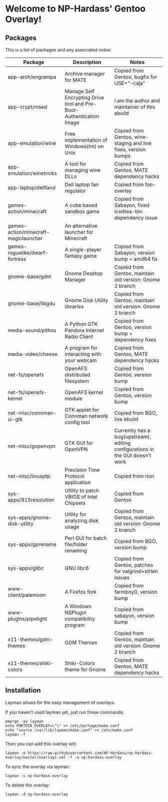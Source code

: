 Welcome to NP-Hardass' Gentoo Overlay!
======================================

Packages
--------

This is a list of packages and any associated notes:

| Package				| Description								| Notes										|
| ------------------------------------- | --------------------------------------------------------------------- | ----------------------------------------------------------------------------- |
| app-arch/engrampa			| Archive manager for MATE						| Copied from Gentoo, bugfix for USE="-caja"					|
| app-crypt/msed			| Manage Self Encrypting Drive tool and Pre-Boot-Authentication Image	| I am the author and maintainer of this ebuild					|
| app-emulation/wine			| Free implementation of Windows(tm) on Unix				| Copied from Gentoo, wine-staging and live fixes, version bumps		|
| app-emulation/winetricks		| A tool for managing wine DLLs						| Copied from Gentoo, MATE dependency hacks					|
| app-laptop/dellfand			| Dell laptop fan regulator						| Copied from foo-overlay							|
| games-action/minecraft		| A cube based sandbox game						| Copied from Sabayon, fixed icedtea-bin dependency issue			|
| games-action/minecraft-magiclauncher	| An alternative launcher for Minecraft					|      										|
| games-roguelike/dwarf-fortress	| A single-player fantasy game						| Copied from Sabayon, version bump + amd64 fix					|
| gnome-base/gdm			| Gnome Desktop Manager							| Copied from Gentoo, maintain old version: Gnome 2 branch			|
| gnome-base/libgdu			| Gnome Disk Utility libraries						| Copied from Gentoo, maintain old version: Gnome 2 branch			|
| media-sound/pithos			| A Python GTK Pandora Internet Radio Client				| Copied from Gentoo, version bump + dependency fixes				|
| media-video/cheese			| A program for interacting with your webcam				| Copied from Gentoo, MATE dependency hacks					|
| net-fs/openafs			| OpenAFS distributed filesystem					| Copied from Gentoo, version bump						|
| net-fs/openafs-kernel			| OpenAFS kernel module							| Copied from Gentoo, version bump						|
| net-misc/connman-ui-gtk		| GTK applet for Connman network config tool				| Copied from BGO, live ebuild							|
| net-misc/gopenvpn			| GTK GUI for OpenVPN							| Currently has a bug(upstream), editing configurations in the GUI doesn't work	|
| net-misc/linuxptp			| Precision Time Protocol application					| Copied from rion								|
| sys-apps/915resolution		| Utility to patch VBIOS of Intel Chipsets				| Copied from Gentoo								|
| sys-apps/gnome-disk-utility		| Utility for analyzing disk usage					| Copied from Gentoo, maintain old version: Gnome 2 branch			|
| sys-apps/gprename			| Perl GUI for batch file/folder renaming				| Copied from BGO, version bump							|
| sys-apps/glibc			| GNU libc6								| Copied from Gentoo, patches for valgrind+strlen issues			|
| www-client/palemoon			| A Firefox fork							| Copied from farmboy0, version bump						|
| www-plugins/pipelight			| A Windows NSPlugin compatibility program				| Copied from sabayon, version bump						|
| x11-themes/gdm-themes			| GDM Themes								| Copied from Gentoo, maintain old version: Gnome 2 branch			|
| x11-themes/shiki-colors		| Shiki-Colors theme for Gnome						| Copied from Gentoo, MATE dependency hacks					|

Installation
------------

Layman allows for the easy management of overlays.

If you haven’t used layman yet, just run these commands:

	emerge -av layman
	echo PORTDIR_OVERLAY=\"\" >> /etc/portage/make.conf
	echo "source /var/lib/layman/make.conf" >> /etc/make.conf
	layman -f


Then you can add this overlay wih:

	layman -o https://raw.githubusercontent.com/NP-Hardass/np-hardass-overlay/master/overlays.xml -f -a np-hardass-overlay

To sync the overlay via layman:

	layman -s np-hardass-overlay

To delete the overlay:

	layman -d np-hardass-overlay
